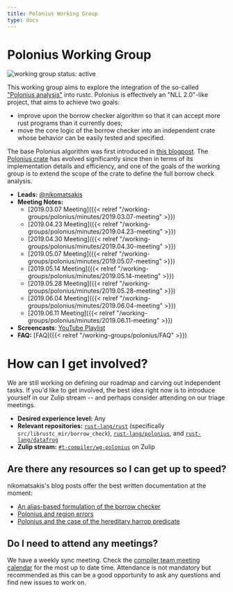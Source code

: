 ```yaml
---
title: Polonius Working Group
type: docs
---
```

# Polonius Working Group
![working group status: active][status]

This working group aims to explore the integration of the so-called
["Polonius analysis"][P] into rustc. Polonius is effectively an "NLL
2.0"-like project, that aims to achieve two goals:

- improve upon the borrow checker algorithm so that it can accept more rust programs
  than it currently does;
- move the core logic of the borrow checker into an independent crate whose behavior
  can be easily tested and specified.

The base Polonius algorithm was first introduced in [this
blogpost][intro]. The [Polonius crate][P] has evolved significantly
since then in terms of its implementation details and efficiency, and
one of the goals of the working group is to extend the scope of the
crate to define the full borrow check analysis.

- **Leads:** [@nikomatsakis][nikomatsakis]
- **Meeting Notes:**
    - [2019.03.07 Meeting]({{< relref "/working-groups/polonius/minutes/2019.03.07-meeting" >}})
    - [2019.04.23 Meeting]({{< relref "/working-groups/polonius/minutes/2019.04.23-meeting" >}})
    - [2019.04.30 Meeting]({{< relref "/working-groups/polonius/minutes/2019.04.30-meeting" >}})
    - [2019.05.07 Meeting]({{< relref "/working-groups/polonius/minutes/2019.05.07-meeting" >}})
    - [2019.05.14 Meeting]({{< relref "/working-groups/polonius/minutes/2019.05.14-meeting" >}})
    - [2019.05.28 Meeting]({{< relref "/working-groups/polonius/minutes/2019.05.28-meeting" >}})
    - [2019.06.04 Meeting]({{< relref "/working-groups/polonius/minutes/2019.06.04-meeting" >}})
    - [2019.06.11 Meeting]({{< relref "/working-groups/polonius/minutes/2019.06.11-meeting" >}})
- **Screencasts**: [YouTube Playlist](https://www.youtube.com/playlist?list=PL85XCvVPmGQitE2CBzf-gERSqeXo59NQG)
- **FAQ:** [FAQ]({{< relref "/working-groups/polonius/FAQ" >}})

[status]: https://img.shields.io/badge/status-active-brightgreen.svg?style=for-the-badge

# How can I get involved?

We are still working on defining our roadmap and carving out
independent tasks. If you'd like to get involved, the best idea right
now is to introduce yourself in our Zulip stream -- and perhaps
consider attending on our triage meetings.

- **Desired experience level:** Any
- **Relevant repositories:** [`rust-lang/rust`][repo] (specifically `src/librustc_mir/borrow_check`), [`rust-lang/polonius`][P], and [`rust-lang/datafrog`][DF]
- **Zulip stream:** [`#t-compiler/wg-polonius`][zulip] on Zulip

[repo]: https://github.com/rust-lang/rust
[DF]: https://github.com/rust-lang/datafrog
[zulip]: https://rust-lang.zulipchat.com/#narrow/stream/186049-t-compiler.2Fwg-polonius
[P]: https://github.com/rust-lang/polonius
[intro]: http://smallcultfollowing.com/babysteps/blog/2018/04/27/an-alias-based-formulation-of-the-borrow-checker/
[regionbp]: http://smallcultfollowing.com/babysteps/blog/2019/01/17/polonius-and-region-errors/
[regionhr]: http://smallcultfollowing.com/babysteps/blog/2019/01/21/hereditary-harrop-region-constraints/

## Are there any resources so I can get up to speed?

nikomatsakis's blog posts offer the best written documentation at the moment:

- [An alias-based formulation of the borrow checker][intro]
- [Polonius and region errors][regionbp]
- [Polonius and the case of the hereditary harrop predicate][regionhr]

## Do I need to attend any meetings?

We have a weekly sync meeting. Check the [compiler team meeting
calendar](../README.md#meeting-calendar) for the most up to date
time. Attendance is not mandatory but recommended as this can be a
good opportunity to ask any questions and find new issues to work on.

[nikomatsakis]: https://github.com/nikomatsakis
